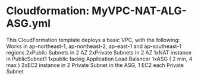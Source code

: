 # Cloudformation: MyVPC-NAT-ALG-ASG.yml

This CloudFormation template deploys a basic VPC, with the following:
Works in ap-northeast-1, ap-northeast-2, ap-east-1 and ap-southeast-1 regions
2xPublic Subnets in 2 AZ
2xPrivate Subnets in 2 AZ
1xNAT instance in PublicSubnet1
1xpublic facing Application Load Balancer
1xASG ( 2 min, 4 max )
2xEC2 instance in 2 Private Subnet in the ASG, 1 EC2 each Private Subnet
